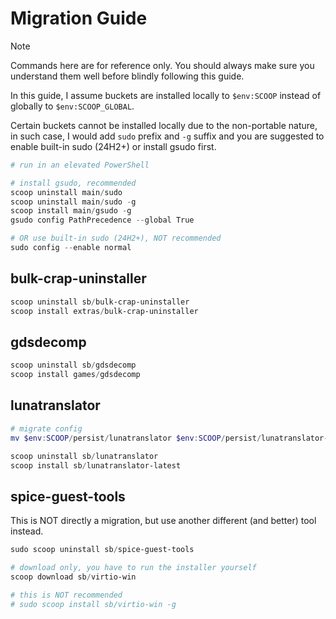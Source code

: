 # Migration Guide

> [!NOTE]
> Commands here are for reference only.
> You should always make sure you understand them well before blindly following this guide.

In this guide, I assume buckets are installed locally to `$env:SCOOP` instead of globally to `$env:SCOOP_GLOBAL`.

Certain buckets cannot be installed locally due to the non-portable nature,
in such case, I would add `sudo` prefix and `-g` suffix
and you are suggested to enable built-in sudo (24H2+) or install gsudo first.

```powershell
# run in an elevated PowerShell

# install gsudo, recommended
scoop uninstall main/sudo
scoop uninstall main/sudo -g
scoop install main/gsudo -g
gsudo config PathPrecedence --global True

# OR use built-in sudo (24H2+), NOT recommended
sudo config --enable normal
```

## bulk-crap-uninstaller

```powershell
scoop uninstall sb/bulk-crap-uninstaller
scoop install extras/bulk-crap-uninstaller
```

## gdsdecomp

```powershell
scoop uninstall sb/gdsdecomp
scoop install games/gdsdecomp
```

## lunatranslator

```powershell
# migrate config
mv $env:SCOOP/persist/lunatranslator $env:SCOOP/persist/lunatranslator-latest

scoop uninstall sb/lunatranslator
scoop install sb/lunatranslator-latest
```

## spice-guest-tools

This is NOT directly a migration, but use another different (and better) tool instead.

```powershell
sudo scoop uninstall sb/spice-guest-tools

# download only, you have to run the installer yourself
scoop download sb/virtio-win

# this is NOT recommended
# sudo scoop install sb/virtio-win -g
```
